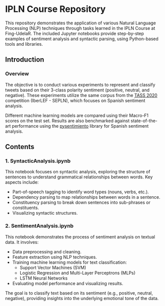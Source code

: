 # IPLN Course Repository

This repository demonstrates the application of various Natural Language Processing (NLP) techniques through tasks learned in the IPLN Course at Fing-UdelaR. The included Jupyter notebooks provide step-by-step examples of sentiment analysis and syntactic parsing, using Python-based tools and libraries.

## Introduction

### Overview  
The objective is to conduct various experiments to represent and classify tweets based on their 3-class polarity sentiment (positive, neutral, and negative). These experiments utilize the same corpus from the [TASS 2020](http://www.sepln.org/workshops/tass/) competition (IberLEF - SEPLN), which focuses on Spanish sentiment analysis. 

Different machine learning models are compared using their Macro-F1 scores on the test set. Results are also benchmarked against state-of-the-art performance using the [pysentimiento](https://github.com/pysentimiento/pysentimiento) library for Spanish sentiment analysis.

## Contents

### 1. **SyntacticAnalysis.ipynb**  
This notebook focuses on syntactic analysis, exploring the structure of sentences to understand grammatical relationships between words. Key aspects include:  
- Part-of-speech tagging to identify word types (nouns, verbs, etc.).  
- Dependency parsing to map relationships between words in a sentence.  
- Constituency parsing to break down sentences into sub-phrases or constituents.  
- Visualizing syntactic structures.

### 2. **SentimentAnalysis.ipynb**  
This notebook demonstrates the process of sentiment analysis on textual data. It involves:  
- Data preprocessing and cleaning.  
- Feature extraction using NLP techniques.  
- Training machine learning models for text classification:
  - Support Vector Machines (SVM)
  - Logistic Regression and Multi-Layer Perceptrons (MLPs)
  - LSTM Neural Networks
- Evaluating model performance and visualizing results.  

The goal is to classify text based on its sentiment (e.g., positive, neutral, negative), providing insights into the underlying emotional tone of the data.

